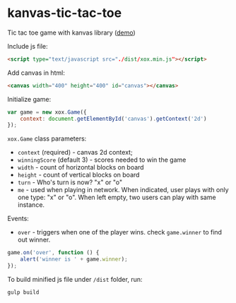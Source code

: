 # kanvas-tic-tac-toe
Tic tac toe game with kanvas library ([demo](http://karaxuna.github.io/kanvas-tic-tac-toe/))

Include js file:

```html
<script type="text/javascript src="./dist/xox.min.js"></script>
```
    
Add canvas in html:

```html
<canvas width="400" height="400" id="canvas"></canvas>
```
    
Initialize game:

```javascript
var game = new xox.Game({
    context: document.getElementById('canvas').getContext('2d')
});
```
    
`xox.Game` class parameters:

* `context` (required) - canvas 2d context;
* `winningScore` (default 3) - scores needed to win the game
* `width` - count of horizontal blocks on board
* `height` - count of vertical blocks on board
* `turn` - Who's turn is now? "x" or "o"
* `me` - used when playing in network. When indicated, user plays with only one type: "x" or "o". When left empty, two users can play with same instance.
 
Events:

* `over` - triggers when one of the player wins. check `game.winner` to find out winner.

```javascript
game.on('over', function () {
    alert('winner is ' + game.winner);
});
```

To build minified js file under `/dist` folder, run:

    gulp build
